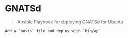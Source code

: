 # GNATSd

> Ansible Playbook for deploying GNATSd for Ubuntu

	Add a `hosts` file and deploy with `bin/ap`

